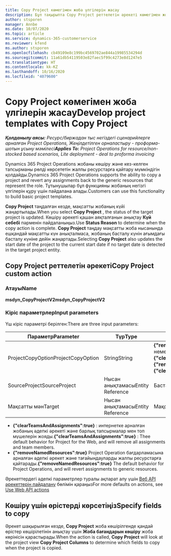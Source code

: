 ```yaml
---
title: Copy Project көмегімен жоба үлгілерін жасау
description: Бұл тақырыпта Copy Project реттелетін әрекеті көмегімен жоба үлгілерін жасау жолы туралы ақпарат берілген.
author: stsporen
manager: Annbe
ms.date: 10/07/2020
ms.topic: article
ms.service: dynamics-365-customerservice
ms.reviewer: kfend
ms.author: stsporen
ms.openlocfilehash: cb49109e8c199bc4569702ae844a19985534294d
ms.sourcegitcommit: 11a61db54119503e82faec5f99c4273e8d1247e5
ms.translationtype: HT
ms.contentlocale: kk-KZ
ms.lasthandoff: 10/16/2020
ms.locfileid: "4079600"
---
```

# <a name="develop-project-templates-with-copy-project"></a><span data-ttu-id="71d9c-103">Copy Project көмегімен жоба үлгілерін жасау</span><span class="sxs-lookup"><span data-stu-id="71d9c-103">Develop project templates with Copy Project</span></span>

<span data-ttu-id="71d9c-104">_**Қолданылу аясы:** Ресурс/биржадан тыс негіздегі сценарийлерге арналған Project Operations, Жеңілдетілген орналастыру - проформа-шотын ұсыну мәмілесі_</span><span class="sxs-lookup"><span data-stu-id="71d9c-104">_**Applies To:** Project Operations for resource/non-stocked based scenarios, Lite deployment - deal to proforma invoicing_</span></span>

<span data-ttu-id="71d9c-105">Dynamics 365 Project Operations жобаны көшіру және кез-келген тапсырманы рөлді көрсететін жалпы ресурстарға қайтару мүмкіндігін қолдайды.</span><span class="sxs-lookup"><span data-stu-id="71d9c-105">Dynamics 365 Project Operations supports the ability to copy a project and revert any assignments back to the generic resources that represent the role.</span></span> <span data-ttu-id="71d9c-106">Тұтынушылар бұл функцияны жобаның негізгі үлгілерін құру үшін пайдалана алады.</span><span class="sxs-lookup"><span data-stu-id="71d9c-106">Customers can use this functionality to build basic project templates.</span></span>

<span data-ttu-id="71d9c-107">**Copy Project** таңдалған кезде, мақсатты жобаның күйі жаңартылады.</span><span class="sxs-lookup"><span data-stu-id="71d9c-107">When you select **Copy Project** , the status of the target project is updated.</span></span> <span data-ttu-id="71d9c-108">Көшіру әрекеті қашан аяқталғанын анықтау **Күй себебі** пәрменін пайдаланыңыз.</span><span class="sxs-lookup"><span data-stu-id="71d9c-108">Use **Status Reason** to determine when the copy action is complete.</span></span> <span data-ttu-id="71d9c-109">**Copy Project** таңдау мақсатты жоба нысанында ешқандай мақсатты күн анықталмаса, жобаның басталу күнін ағымдағы басталу күніне дейін жаңартады.</span><span class="sxs-lookup"><span data-stu-id="71d9c-109">Selecting **Copy Project** also updates the start date of the project to the current start date if no target date is detected in the target project entity.</span></span>

## <a name="copy-project-custom-action"></a><span data-ttu-id="71d9c-110">Copy Project реттелетін әрекеті</span><span class="sxs-lookup"><span data-stu-id="71d9c-110">Copy Project custom action</span></span> 

### <a name="name"></a><span data-ttu-id="71d9c-111">Атауы</span><span class="sxs-lookup"><span data-stu-id="71d9c-111">Name</span></span> 

<span data-ttu-id="71d9c-112">**msdyn_CopyProjectV2**</span><span class="sxs-lookup"><span data-stu-id="71d9c-112">**msdyn_CopyProjectV2**</span></span>

### <a name="input-parameters"></a><span data-ttu-id="71d9c-113">Кіріс параметрлер</span><span class="sxs-lookup"><span data-stu-id="71d9c-113">Input parameters</span></span>
<span data-ttu-id="71d9c-114">Үш кіріс параметрі берілген:</span><span class="sxs-lookup"><span data-stu-id="71d9c-114">There are three input parameters:</span></span>

| <span data-ttu-id="71d9c-115">Параметр</span><span class="sxs-lookup"><span data-stu-id="71d9c-115">Parameter</span></span>          | <span data-ttu-id="71d9c-116">Түр</span><span class="sxs-lookup"><span data-stu-id="71d9c-116">Type</span></span>   | <span data-ttu-id="71d9c-117">Мәндер</span><span class="sxs-lookup"><span data-stu-id="71d9c-117">Values</span></span>                                                   | 
|--------------------|--------|----------------------------------------------------------|
| <span data-ttu-id="71d9c-118">ProjectCopyOption</span><span class="sxs-lookup"><span data-stu-id="71d9c-118">ProjectCopyOption</span></span>  | <span data-ttu-id="71d9c-119">String</span><span class="sxs-lookup"><span data-stu-id="71d9c-119">String</span></span> | <span data-ttu-id="71d9c-120">**{"removeNamedResources":true}** немесе **{"clearTeamsAndAssignments":true}**</span><span class="sxs-lookup"><span data-stu-id="71d9c-120">**{"removeNamedResources":true}** or **{"clearTeamsAndAssignments":true}**</span></span> |
| <span data-ttu-id="71d9c-121">SourceProject</span><span class="sxs-lookup"><span data-stu-id="71d9c-121">SourceProject</span></span>      | <span data-ttu-id="71d9c-122">Нысан анықтамасы</span><span class="sxs-lookup"><span data-stu-id="71d9c-122">Entity Reference</span></span> | <span data-ttu-id="71d9c-123">Бастапқы жоба</span><span class="sxs-lookup"><span data-stu-id="71d9c-123">Source Project</span></span> |
| <span data-ttu-id="71d9c-124">Мақсатты мән</span><span class="sxs-lookup"><span data-stu-id="71d9c-124">Target</span></span>             | <span data-ttu-id="71d9c-125">Нысан анықтамасы</span><span class="sxs-lookup"><span data-stu-id="71d9c-125">Entity Reference</span></span> | <span data-ttu-id="71d9c-126">Мақсатты жоба</span><span class="sxs-lookup"><span data-stu-id="71d9c-126">Target Project</span></span> |


- <span data-ttu-id="71d9c-127">**{"clearTeamsAndAssignments":true}** : интернетке арналған жобаның әдепкі әрекеті және барлық тапсырмалар мен топ мүшелерін жояды.</span><span class="sxs-lookup"><span data-stu-id="71d9c-127">**{"clearTeamsAndAssignments":true}** : Thee default behavior for Project for the Web, and will remove all assignments and team members.</span></span>
- <span data-ttu-id="71d9c-128">**{"removeNamedResources":true}** Project Operation бағдарламасына арналған әдепкі әрекет және тағайындауларды жалпы ресурстарға қайтарады.</span><span class="sxs-lookup"><span data-stu-id="71d9c-128">**{"removeNamedResources":true}** The default behavior for Project Operations, and will revert assignments to generic resources.</span></span>

<span data-ttu-id="71d9c-129">Әрекеттердегі әдепкі параметрлер туралы ақпарат алу үшін [Веб API әрекеттерін пайдалану](https://docs.microsoft.com/powerapps/developer/common-data-service/webapi/use-web-api-actions) бөлімін қараңыз</span><span class="sxs-lookup"><span data-stu-id="71d9c-129">For more defaults on actions, see [Use Web API actions](https://docs.microsoft.com/powerapps/developer/common-data-service/webapi/use-web-api-actions)</span></span>

## <a name="specify-fields-to-copy"></a><span data-ttu-id="71d9c-130">Көшіру үшін өрістерді көрсетіңіз</span><span class="sxs-lookup"><span data-stu-id="71d9c-130">Specify fields to copy</span></span> 
<span data-ttu-id="71d9c-131">Әрекет шақырылған кезде, **Copy Project** жоба көшірілгенде қандай өрістер көшірілетінін анықтау үшін **Жоба бағандарын көшіру** жоба көрінісін қарастырады.</span><span class="sxs-lookup"><span data-stu-id="71d9c-131">When the action is called, **Copy Project** will look at the project view **Copy Project Columns** to determine which fields to copy when the project is copied.</span></span>
